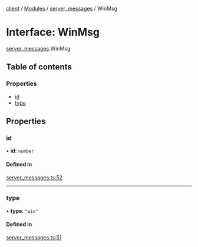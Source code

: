 [client](/) / [Modules](/gen/modules.md) / [server\_messages](/gen/modules/server_messages.md) / WinMsg

# Interface: WinMsg

[server_messages](/gen/modules/server_messages.md).WinMsg

## Table of contents

### Properties

- [id](/gen/interfaces/server_messages.WinMsg.md#id)
- [type](/gen/interfaces/server_messages.WinMsg.md#type)

## Properties

### id

• **id**: `number`

#### Defined in

[server_messages.ts:52](https://github.com/cgsdev0/rollycubes/blob/1c25446/client/src/types/server_messages.ts#L52)

___

### type

• **type**: ``"win"``

#### Defined in

[server_messages.ts:51](https://github.com/cgsdev0/rollycubes/blob/1c25446/client/src/types/server_messages.ts#L51)
